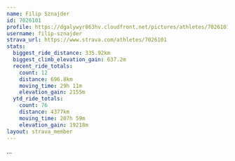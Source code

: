 ```yaml
---
name: Filip Sznajder
id: 7026101
profile: https://dgalywyr863hv.cloudfront.net/pictures/athletes/7026101/2123836/17/large.jpg
username: filip-sznajder
strava_url: https://www.strava.com/athletes/7026101
stats:
  biggest_ride_distance: 335.92km
  biggest_climb_elevation_gain: 637.2m
  recent_ride_totals:
    count: 12
    distance: 696.8km
    moving_time: 29h 11m
    elevation_gain: 2155m
  ytd_ride_totals:
    count: 76
    distance: 4377km
    moving_time: 207h 59m
    elevation_gain: 19218m
layout: strava_member
--- 
```

...
